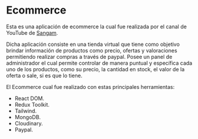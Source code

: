 # Ecommerce
Esta es una aplicación de ecommerce la cual fue realizada por el canal de YouTube de [Sangam](https://www.youtube.com/@sangammukherjee).

Dicha aplicación consiste en una tienda virtual que tiene como objetivo brindar información de productos como precio, ofertas y valoraciones permitiendo realizar compras a través de paypal.
Posee un panel de administrador el cual permite controlar de manera puntual y específica cada uno de los productos, como su precio, la cantidad en stock, el valor de la oferta o sale, si es que lo tiene.

El Ecommerce cual fue realizado con estas principales herramientas:
- React DOM.
- Redux Toolkit.
- Tailwind.
- MongoDB.
- Cloudinary.
- Paypal.
